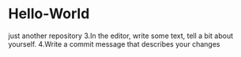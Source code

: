 # Hello-World
just another repository
3.In the editor, write some text, tell a bit about yourself.
4.Write a commit message that describes your changes
